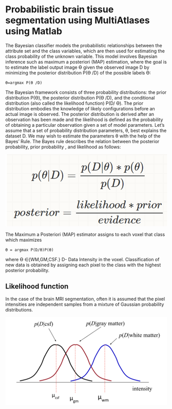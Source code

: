 # Probabilistic brain tissue segmentation using MultiAtlases using Matlab

The Bayesian classifier models the probabilistic relationships between the attribute set and the class variables, which are then used for estimating the class probability of the unknown variable. This model involves Bayesian inference such as maximum a posteriori (MAP) estimation, where the goal is to estimate the label output image ϴ given the observed image D by minimizing the posterior distribution  P(ϴ /D) of the possible labels  ϴ:

    ϴ=argmax P(ϴ /D) 

The Bayesian framework consists of three probability distributions: the prior distribution P(ϴ), the posterior distribution P(ϴ /D), and the conditional distribution  (also called the likelihood function) P(D/ ϴ). The prior distribution embodies the knowledge of likely configurations before an actual image is observed. The posterior distribution is derived after an observation has been made and the likelihood is defined as the probability of obtaining a particular observation given a set of model parameters.
Let’s assume that a set of probability distribution parameters, θ, best explains the dataset D. We may wish to estimate the parameters θ with the help of the Bayes’ Rule.  The Bayes rule describes the relation between the posterior probability, prior probability , and likelihood  as follows:

![Method](Images/method.png)

The Maximum a Posteriori (MAP) estimator assigns to each voxel that class which maximizes
    
    ϴ = argmax P(D/ϴ)P(ϴ)

where ϴ ∈{WM,GM,CSF.} D- Data Intensity in the voxel. Classification of new data is obtained by assigning each pixel to the class with the highest posterior probability.

## Likelihood function

In the case of the brain MRI segmentation, often it is assumed that the pixel intensities are independent samples from a mixture of Gaussian probability distributions. 

![Likelihood](Images/likelihood.png)
